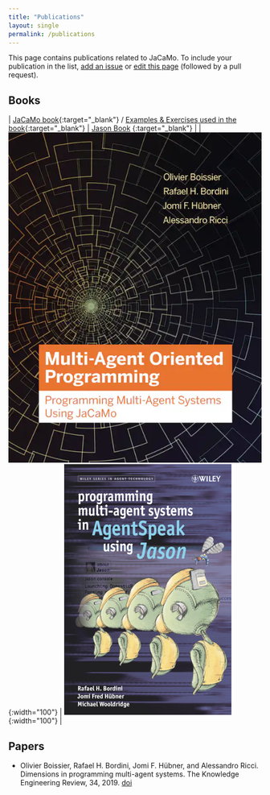 ```yaml
---
title: "Publications"
layout: single
permalink: /publications
---
```


This page contains publications related to JaCaMo. To include your publication in the list, [add an issue](https://github.com/jacamo-lang/jacamo-lang.github.io/issues/new?assignees=&labels=publication&projects=&template=new-publication.md&title=new+publication) or [edit this page](https://github.com/jacamo-lang/jacamo-lang.github.io/edit/main/_pages/publications.md)  (followed by a pull request).

## Books

| [JaCaMo book](https://mitpress.mit.edu/books/multi-agent-oriented-programming){:target="_blank"} /
  [Examples & Exercises used in the book](https://jacamo-lang.github.io/documentation/maop-book/readme.html){:target="_blank"} | [Jason Book](https://www.wiley.com/en-gb/Programming+Multi+Agent+Systems+in+AgentSpeak+using+Jason-p-9780470029008)
{:target="_blank"} |
| ![JaCaMo Book](../assets/images/jacamo-book-cover.jpg){:width="100"} | ![Jason Book](../assets/images/jason-book-cover.png){:width="100"} |


## Papers

  - Olivier Boissier, Rafael H. Bordini, Jomi F. Hübner, and Alessandro Ricci. Dimensions in programming multi-agent systems. The Knowledge Engineering Review, 34, 2019. [doi](http://dx.doi.org/10.1017/S026988891800005X)
